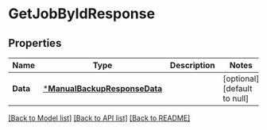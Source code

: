 # GetJobByIdResponse

## Properties
Name | Type | Description | Notes
------------ | ------------- | ------------- | -------------
**Data** | [***ManualBackupResponseData**](manualBackupResponse_data.md) |  | [optional] [default to null]

[[Back to Model list]](../README.md#documentation-for-models) [[Back to API list]](../README.md#documentation-for-api-endpoints) [[Back to README]](../README.md)

